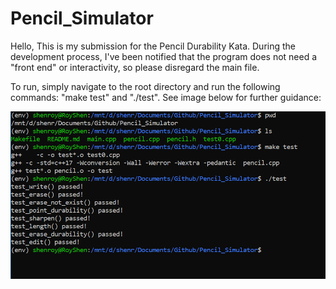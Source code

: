 # Pencil_Simulator
Hello,
This is my submission for the Pencil Durability Kata. During the development process, I've been notified that the program does not need a "front end" or interactivity, so please disregard the main file. 

To run, simply navigate to the root directory and run the following commands: "make test" and "./test". 
See image below for further guidance:

![demo](https://github.com/RoyTheRoyalBoy/Pencil_Simulator/blob/master/commands.png)

